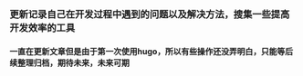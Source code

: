 ### 更新记录自己在开发过程中遇到的问题以及解决方法，搜集一些提高开发效率的工具



#### 一直在更新文章但是由于第一次使用hugo，所以有些操作还没弄明白，只能等后续整理归档，期待未来，未来可期